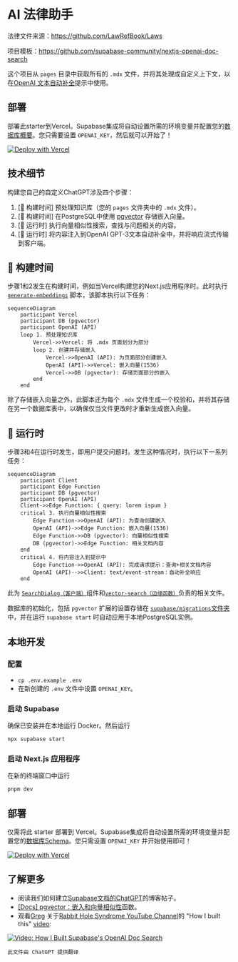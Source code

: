# AI 法律助手

法律文件来源：https://github.com/LawRefBook/Laws

项目模板：https://github.com/supabase-community/nextjs-openai-doc-search

这个项目从 `pages` 目录中获取所有的 `.mdx` 文件，并将其处理成自定义上下文，以在[OpenAI 文本自动补全](https://platform.openai.com/docs/guides/completion)提示中使用。

## 部署

部署此starter到Vercel。Supabase集成将自动设置所需的环境变量并配置您的[数据库概要](./supabase/migrations/20230406025118_init.sql)。您只需要设置 `OPENAI_KEY`，然后就可以开始了！

[![Deploy with Vercel](https://vercel.com/button)](https://vercel.com/new/clone?demo-title=Next.js%20Law%20CN%20AI&demo-description=Template%20for%20building%20your%20own%20law%20cn%20ai%20powered%20by%20Next.js%2C%20OpenAI%2C%20and%20Supabase.&demo-url=https%3A%2F%2Fsupabase.com%2Fdocs&demo-image=%2F%2Fimages.ctfassets.net%2Fe5382hct74si%2F1OntM6THNEUvlUsYy6Bjmf%2F475e39dbc84779538c8ed47c63a37e0e%2Fnextjs_openai_doc_search_og.png&project-name=Next.js%20OpenAI%20Doc%20Search%20Starter&repository-name=law-cn-ai&repository-url=https%3A%2F%2Fgithub.com%2FSoppychen%2Flaw-cn-ai%2F&from=github&integration-ids=oac_jUduyjQgOyzev1fjrW83NYOv&env=OPENAI_KEY&envDescription=Get%20your%20OpenAI%20API%20key%3A&envLink=https%3A%2F%2Fplatform.openai.com%2Faccount%2Fapi-keys&teamCreateStatus=hidden&external-id=law-cn-ai)

## 技术细节

构建您自己的自定义ChatGPT涉及四个步骤：

1. [👷 构建时间] 预处理知识库（您的 `pages` 文件夹中的 `.mdx` 文件）。
2. [👷 构建时间] 在PostgreSQL中使用 [pgvector](https://supabase.com/docs/guides/database/extensions/pgvector) 存储嵌入向量。
3. [🏃 运行时] 执行向量相似性搜索，查找与问题相关的内容。
4. [🏃 运行时] 将内容注入到OpenAI GPT-3文本自动补全中，并将响应流式传输到客户端。

## 👷 构建时间

步骤1和2发生在构建时间，例如当Vercel构建您的Next.js应用程序时。此时执行 [`generate-embeddings`](./lib/generate-embeddings.ts) 脚本，该脚本执行以下任务：

```mermaid
sequenceDiagram
    participant Vercel
    participant DB (pgvector)
    participant OpenAI (API)
    loop 1. 预处理知识库
        Vercel->>Vercel: 将 .mdx 页面划分为部分
        loop 2. 创建并存储嵌入
            Vercel->>OpenAI (API): 为页面部分创建嵌入
            OpenAI (API)->>Vercel: 嵌入向量(1536)
            Vercel->>DB (pgvector): 存储页面部分的嵌入
        end
    end
```

除了存储嵌入向量之外，此脚本还为每个 `.mdx` 文件生成一个校验和，并将其存储在另一个数据库表中，以确保仅当文件更改时才重新生成嵌入向量。

## 🏃 运行时

步骤3和4在运行时发生，即用户提交问题时。发生这种情况时，执行以下一系列任务：

```mermaid
sequenceDiagram
    participant Client
    participant Edge Function
    participant DB (pgvector)
    participant OpenAI (API)
    Client->>Edge Function: { query: lorem ispum }
    critical 3. 执行向量相似性搜索
        Edge Function->>OpenAI (API): 为查询创建嵌入
        OpenAI (API)->>Edge Function: 嵌入向量(1536)
        Edge Function->>DB (pgvector): 向量相似性搜索
        DB (pgvector)->>Edge Function: 相关文档内容
    end
    critical 4. 将内容注入到提示中
        Edge Function->>OpenAI (API): 完成请求提示：查询+相关文档内容
        OpenAI (API)-->>Client: text/event-stream：自动补全响应
    end
```

此为 [`SearchDialog（客户端）`](./components/SearchDialog.tsx)组件和[`vector-search（边缘函数）`](./pages/api/vector-search.ts)负责的相关文件。

数据库的初始化，包括 `pgvector` 扩展的设置存储在 [`supabase/migrations`文件夹](./supabase/migrations/)中，并在运行 `supabase start` 时自动应用于本地PostgreSQL实例。

## 本地开发

### 配置

- `cp .env.example .env`
- 在新创建的 `.env` 文件中设置 `OPENAI_KEY`。

### 启动 Supabase

确保已安装并在本地运行 Docker。然后运行

```bash
npx supabase start
```

### 启动 Next.js 应用程序

在新的终端窗口中运行

```bash
pnpm dev
```

## 部署

仅需将此 starter 部署到 Vercel。Supabase集成将自动设置所需的环境变量并配置您的[数据库Schema](./supabase/migrations/20230406025118_init.sql)。您只需设置 `OPENAI_KEY` 并开始使用即可！

[![Deploy with Vercel](https://vercel.com/button)](https://vercel.com/new/clone?demo-title=Next.js%20Law%20CN%20AI&demo-description=Template%20for%20building%20your%20own%20law%20cn%20ai%20powered%20by%20Next.js%2C%20OpenAI%2C%20and%20Supabase.&demo-url=https%3A%2F%2Fsupabase.com%2Fdocs&demo-image=%2F%2Fimages.ctfassets.net%2Fe5382hct74si%2F1OntM6THNEUvlUsYy6Bjmf%2F475e39dbc84779538c8ed47c63a37e0e%2Fnextjs_openai_doc_search_og.png&project-name=Next.js%20OpenAI%20Doc%20Search%20Starter&repository-name=law-cn-ai&repository-url=https%3A%2F%2Fgithub.com%2FSoppychen%2Flaw-cn-ai%2F&from=github&integration-ids=oac_jUduyjQgOyzev1fjrW83NYOv&env=OPENAI_KEY&envDescription=Get%20your%20OpenAI%20API%20key%3A&envLink=https%3A%2F%2Fplatform.openai.com%2Faccount%2Fapi-keys&teamCreateStatus=hidden&external-id=law-cn-ai)

## 了解更多

- 阅读我们如何建立[Supabase文档的ChatGPT](https://supabase.com/blog/chatgpt-supabase-docs)的博客帖子。
- [[Docs] pgvector：嵌入和向量相似性](https://supabase.com/docs/guides/database/extensions/pgvector)函数。
- 观看[Greg](https://twitter.com/ggrdson) 关于[Rabbit Hole Syndrome YouTube Channel](https://www.youtube.com/@RabbitHoleSyndrome)的 "How I built this" [video](https://youtu.be/Yhtjd7yGGGA):

[![Video: How I Built Supabase's OpenAI Doc Search](https://img.youtube.com/vi/Yhtjd7yGGGA/0.jpg)](https://www.youtube.com/watch?v=Yhtjd7yGGGA)

    此文件由 ChatGPT 提供翻译
    
